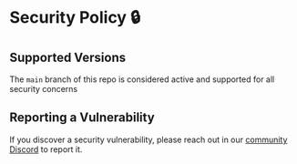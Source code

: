 # Security Policy 🔒

## Supported Versions

The `main` branch of this repo is considered active and supported for all security concerns

## Reporting a Vulnerability

If you discover a security vulnerability, please reach out in our [community Discord](https://discord.gg/9qwKqFyJwu) to report it.
